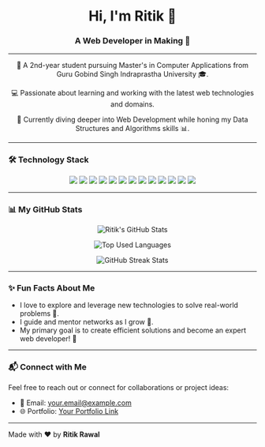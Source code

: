 <!-- Header -->
<h1 align="center">Hi, I'm Ritik 👋</h1>
<h3 align="center">A Web Developer in Making 🚀</h3>

---

<p align="center">
  🌄 A 2nd-year student pursuing Master's in Computer Applications from Guru Gobind Singh Indraprastha University 🎓.
</p>
<p align="center">
  💻 Passionate about learning and working with the latest web technologies and domains. 
</p>
<p align="center">
  🌱 Currently diving deeper into Web Development while honing my Data Structures and Algorithms skills 📊.
</p>

---

### 🛠️ Technology Stack

<p align="center">
  <img src="https://img.shields.io/badge/C%20-%2300599C.svg?style=for-the-badge&logo=c&logoColor=white" />
  <img src="https://img.shields.io/badge/C++%20-%2300599C.svg?style=for-the-badge&logo=c%2B%2B&logoColor=white" />
  <img src="https://img.shields.io/badge/HTML5-%23E34F26.svg?style=for-the-badge&logo=html5&logoColor=white" />
  <img src="https://img.shields.io/badge/CSS3-%231572B6.svg?style=for-the-badge&logo=css3&logoColor=white" />
  <img src="https://img.shields.io/badge/Bootstrap-%23563D7C.svg?style=for-the-badge&logo=bootstrap&logoColor=white" />
  <img src="https://img.shields.io/badge/TailwindCSS-%2338B2AC.svg?style=for-the-badge&logo=tailwind-css&logoColor=white" />
  <img src="https://img.shields.io/badge/JavaScript-%23F7DF1E.svg?style=for-the-badge&logo=javascript&logoColor=black" />
  <img src="https://img.shields.io/badge/ReactJS-%2361DAFB.svg?style=for-the-badge&logo=react&logoColor=black" />
  <img src="https://img.shields.io/badge/Node.js-%23339933.svg?style=for-the-badge&logo=node.js&logoColor=white" />
  <img src="https://img.shields.io/badge/Express.js-%23000000.svg?style=for-the-badge&logo=express&logoColor=white" />
  <img src="https://img.shields.io/badge/MongoDB-%2347A248.svg?style=for-the-badge&logo=mongodb&logoColor=white" />
  <img src="https://img.shields.io/badge/MySQL-%234479A1.svg?style=for-the-badge&logo=mysql&logoColor=white" />
  <img src="https://img.shields.io/badge/GitHub-%23181717.svg?style=for-the-badge&logo=github&logoColor=white" />
</p>

---

### 📊 My GitHub Stats

<p align="center">
  <img align="center" src="https://github-readme-stats.vercel.app/api?username=ritikrawal&show_icons=true&theme=radical&count_private=true" alt="Ritik's GitHub Stats" />
</p>

<p align="center">
  <img align="center" src="https://github-readme-stats.vercel.app/api/top-langs/?username=ritikrawal&layout=compact&theme=radical" alt="Top Used Languages" />
</p>

<p align="center">
  <img src="https://github-readme-streak-stats.herokuapp.com/?user=ritikrawal&theme=radical" alt="GitHub Streak Stats" />
</p>

---

### ✨ Fun Facts About Me

- I love to explore and leverage new technologies to solve real-world problems 🌟.
- I guide and mentor networks as I grow 🧠.
- My primary goal is to create efficient solutions and become an expert web developer! 💼

---

### 📬 Connect with Me
Feel free to reach out or connect for collaborations or project ideas:
- 📧 Email: [your.email@example.com](mailto:your.email@example.com)
- 🌐 Portfolio: [Your Portfolio Link](#)

---

Made with ❤️ by **Ritik Rawal**

